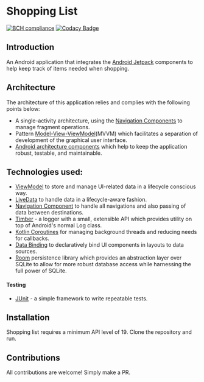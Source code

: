 # Shopping List
[![BCH compliance](https://bettercodehub.com/edge/badge/mayokunthefirst/Shopping-List?branch=master)](https://bettercodehub.com/) [![Codacy Badge](https://api.codacy.com/project/badge/Grade/4d9a7a6797fe41e782d85d4c37e3bec5)](https://www.codacy.com/manual/mayokunthefirst/Shopping-List?utm_source=github.com&amp;utm_medium=referral&amp;utm_content=mayokunthefirst/Shopping-List&amp;utm_campaign=Badge_Grade)

## Introduction
An Android application that integrates the [Android Jetpack](https://developer.android.com/jetpack/) components to help keep track of items needed when shopping.

## Architecture
The architecture of this application relies and complies with the following points below:
* A single-activity architecture, using the [Navigation Components](https://developer.android.com/guide/navigation) to manage fragment operations.
* Pattern [Model-View-ViewModel](https://en.wikipedia.org/wiki/Model%E2%80%93view%E2%80%93viewmodel)(MVVM) which facilitates a separation of development of the graphical user interface.
* [Android architecture components](https://developer.android.com/topic/libraries/architecture/) which help to keep the application robust, testable, and maintainable.

## Technologies used:

* [ViewModel](https://developer.android.com/topic/libraries/architecture/viewmodel) to store and manage UI-related data in a lifecycle conscious way.
* [LiveData](https://developer.android.com/topic/libraries/architecture/livedata) to handle data in a lifecycle-aware fashion.
* [Navigation Component](https://developer.android.com/guide/navigation) to handle all navigations and also passing of data between destinations.
* [Timber](https://github.com/JakeWharton/timber) - a logger with a small, extensible API which provides utility on top of Android's normal Log class.
* [Kotlin Coroutines](https://kotlinlang.org/docs/reference/coroutines-overview.html) for managing background threads and reducing needs for callbacks.
* [Data Binding](https://developer.android.com/topic/libraries/data-binding/) to declaratively bind UI components in layouts to data sources.
* [Room](https://developer.android.com/topic/libraries/architecture/room) persistence library which provides an abstraction layer over SQLite to allow for more robust database access while harnessing the full power of SQLite.

#### Testing
* [JUnit](https://junit.org/junit4/) - a simple framework to write repeatable tests.

## Installation
Shopping list requires a minimum API level of 19. Clone the repository and run. 

## Contributions
All contributions are welcome! Simply make a PR.

